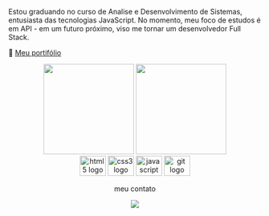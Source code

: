 Estou graduando no curso de Analise e Desenvolvimento de Sistemas, entusiasta das tecnologias JavaScript. 
No momento, meu foco de estudos é em API - em um futuro próximo, viso me tornar um desenvolvedor Full Stack.


📌 [Meu portifólio](https://lucyanovidio.vercel.app)

<div align="center">

<div>
  <img height="180em" src="https://github-readme-stats.vercel.app/api?username=rafaelakinaga&show_icons=true&theme=dracula&include_all_commits=true&count_private=true"/>
  <img height="180em" src="https://github-readme-stats.vercel.app/api/top-langs/?username=rafaelakinaga&layout=compact&langs_count=16&theme=dracula"/>
</div>

 
 <img src="https://cdn.jsdelivr.net/gh/devicons/devicon/icons/html5/html5-original.svg" height="40" width="52" alt="html5 logo" />
 <img src="https://cdn.jsdelivr.net/gh/devicons/devicon/icons/css3/css3-original.svg" height="40" width="52" alt="css3 logo" />
 <img src="https://cdn.jsdelivr.net/gh/devicons/devicon/icons/javascript/javascript-original.svg" height="40" width="52" alt="javascript logo" />
 <img src="https://cdn.jsdelivr.net/gh/devicons/devicon/icons/git/git-original.svg" height="40" width="52" alt="git logo" />

 meu contato<p/>
<a href="https://wa.me/5511966058349">
   <img src="https://img.shields.io/badge/WhatsApp-25D366?style=for-the-badge&logo=whatsapp&logoColor=white" />
 </a>
